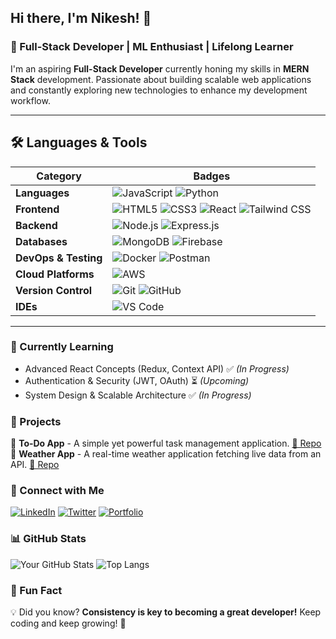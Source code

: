 ## Hi there, I'm Nikesh! 👋

### 🚀 Full-Stack Developer | ML Enthusiast | Lifelong Learner

I'm an aspiring **Full-Stack Developer** currently honing my skills in **MERN Stack** development. Passionate about building scalable web applications and constantly exploring new technologies to enhance my development workflow.

---

## 🛠️ Languages & Tools

| Category            | Badges |
|---------------------|--------|
| **Languages**      | ![JavaScript](https://img.shields.io/badge/-JavaScript-F7DF1E?style=flat&logo=javascript&logoColor=black) ![Python](https://img.shields.io/badge/-Python-3776AB?style=flat&logo=python&logoColor=white) |
| **Frontend**      | ![HTML5](https://img.shields.io/badge/-HTML5-E34F26?style=flat&logo=html5&logoColor=white) ![CSS3](https://img.shields.io/badge/-CSS3-1572B6?style=flat&logo=css3&logoColor=white) ![React](https://img.shields.io/badge/-React-61DAFB?style=flat&logo=react&logoColor=black) ![Tailwind CSS](https://img.shields.io/badge/-Tailwind_CSS-38B2AC?style=flat&logo=tailwind-css&logoColor=white) |
| **Backend**       | ![Node.js](https://img.shields.io/badge/-Node.js-339933?style=flat&logo=node.js&logoColor=white) ![Express.js](https://img.shields.io/badge/-Express.js-000000?style=flat&logo=express&logoColor=white) |
| **Databases**      | ![MongoDB](https://img.shields.io/badge/-MongoDB-47A248?style=flat&logo=mongodb&logoColor=white) ![Firebase](https://img.shields.io/badge/-Firebase-FFCA28?style=flat&logo=firebase&logoColor=black) |
| **DevOps & Testing** | ![Docker](https://img.shields.io/badge/-Docker-2496ED?style=flat&logo=docker&logoColor=white) ![Postman](https://img.shields.io/badge/-Postman-FF6C37?style=flat&logo=postman&logoColor=white) |
| **Cloud Platforms** | ![AWS](https://img.shields.io/badge/-AWS-232F3E?style=flat&logo=amazon-aws) |
| **Version Control** | ![Git](https://img.shields.io/badge/-Git-F05032?style=flat&logo=git&logoColor=white) ![GitHub](https://img.shields.io/badge/-GitHub-181717?style=flat&logo=github) |
| **IDEs**          | ![VS Code](https://img.shields.io/badge/-VS%20Code-007ACC?style=flat&logo=visual-studio-code&logoColor=white) |

---

### 📌 Currently Learning
- Advanced React Concepts (Redux, Context API) ✅ *(In Progress)*
- Authentication & Security (JWT, OAuth) ⏳ *(Upcoming)*
- System Design & Scalable Architecture ✅ *(In Progress)*

### 📂 Projects
🔹 **To-Do App** - A simple yet powerful task management application. [🔗 Repo](#)  
🔹 **Weather App** - A real-time weather application fetching live data from an API. [🔗 Repo](#)  

### 📧 Connect with Me
[![LinkedIn](https://img.shields.io/badge/-LinkedIn-blue?style=flat&logo=linkedin)](https://linkedin.com/in/your-profile)
[![Twitter](https://img.shields.io/badge/-Twitter-1DA1F2?style=flat&logo=twitter&logoColor=white)](https://twitter.com/your-handle)
[![Portfolio](https://img.shields.io/badge/-Portfolio-000?style=flat&logo=firefox)](https://your-portfolio.com)

### 📊 GitHub Stats
![Your GitHub Stats](https://github-readme-stats.vercel.app/api?username=your-github-username&show_icons=true&theme=github_dark)
![Top Langs](https://github-readme-stats.vercel.app/api/top-langs/?username=your-github-username&layout=compact&theme=github_dark)

### 🎯 Fun Fact
💡 Did you know? **Consistency is key to becoming a great developer!** Keep coding and keep growing! 🚀

